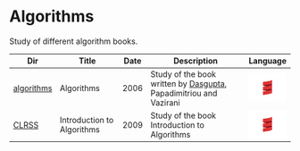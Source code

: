 # Algorithms


Study of different algorithm books.

|          Dir             | Title                    | Date |  Description | Language |
|--------------------------|--------------------------|------|--------------|-------------|
| [algorithms](algorithms) | Algorithms               | 2006 | Study of the book written by [Dasgupta](http://cseweb.ucsd.edu/~dasgupta/book/index.html), Papadimitriou and Vazirani | <img src="images/Scala_logo.png" width=72px height=50px><img> |
| [CLRSS](CLRSS)         | Introduction to Algorithms | 2009 | Study of the book Introduction to Algorithms | <img src="images/Scala_logo.png" width=72px height=50px><img> |



